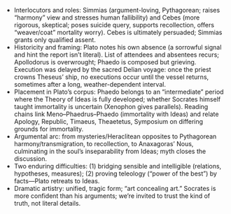 - Interlocutors and roles: Simmias (argument-loving, Pythagorean; raises “harmony” view and stresses human fallibility) and Cebes (more rigorous, skeptical; poses suicide query, supports recollection, offers “weaver/coat” mortality worry). Cebes is ultimately persuaded; Simmias grants only qualified assent.
- Historicity and framing: Plato notes his own absence (a sorrowful signal and hint the report isn’t literal). List of attendees and absentees recurs; Apollodorus is overwrought; Phaedo is composed but grieving. Execution was delayed by the sacred Delian voyage: once the priest crowns Theseus’ ship, no executions occur until the vessel returns, sometimes after a long, weather-dependent interval.
- Placement in Plato’s corpus: Phaedo belongs to an “intermediate” period where the Theory of Ideas is fully developed; whether Socrates himself taught immortality is uncertain (Xenophon gives parallels). Reading chains link Meno–Phaedrus–Phaedo (immortality with Ideas) and relate Apology, Republic, Timaeus, Theaetetus, Symposium on differing grounds for immortality.
- Argumental arc: from mysteries/Heraclitean opposites to Pythagorean harmony/transmigration, to recollection, to Anaxagoras’ Nous, culminating in the soul’s inseparability from Ideas; myth closes the discussion.
- Two enduring difficulties: (1) bridging sensible and intelligible (relations, hypotheses, measures); (2) proving teleology (“power of the best”) by facts—Plato retreats to Ideas.
- Dramatic artistry: unified, tragic form; “art concealing art.” Socrates is more confident than his arguments; we’re invited to trust the kind of truth, not literal details.
